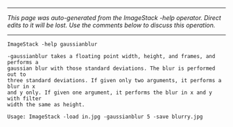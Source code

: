 
---

_This page was auto-generated from the ImageStack -help operator. Direct edits to it will be lost. Use the comments below to discuss this operation._

---

```
ImageStack -help gaussianblur

-gaussianblur takes a floating point width, height, and frames, and performs a
gaussian blur with those standard deviations. The blur is performed out to
three standard deviations. If given only two arguments, it performs a blur in x
and y only. If given one argument, it performs the blur in x and y with filter
width the same as height.

Usage: ImageStack -load in.jpg -gaussianblur 5 -save blurry.jpg

```